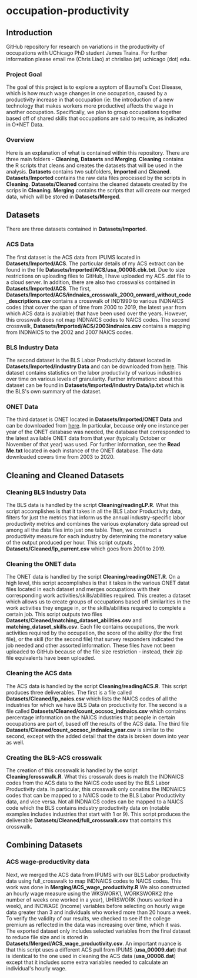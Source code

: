 # occupation-productivity
<h2> Introduction </h2>

GitHub repository for research on variations in the productivity of occupations with UChicago PhD student James Traina. For further information please email me (Chris Liao) at chrisliao (at) uchicago (dot) edu.
<h3> Project Goal </h3>

The goal of this project is to explore a syptom of Baumol's Cost Disease, which is how much wage changes in one occupation, caused by a productivity increase in that occupation (ie: the introduction of a new technology that makes workers more productive) affects the wage in another occupation. 
Specifically, we plan to group occupations together based off of shared skills that occupations are said to require, as indicated in O*NET Data. 

<h3> Overview </h3>

Here is an explanation of what is contained within this repository. There are three main folders - **Cleaning**, **Datasets**  and **Merging**. **Cleaning** contains the R scripts that cleans and creates the datasets that will be used in the analysis. **Datasets** contains two subfolders, **Imported** and **Cleaned**. **Datasets/Imported** contains the raw data files processed by the scripts in **Cleaning**. **Datasets/Cleaned** contains the cleaned datasets created by the scrips in **Cleaning**. **Merging** contains the scripts that will create our merged data, which will be stored in **Datasets/Merged**.
<h2> Datasets </h2>

There are three datasets contained in **Datasets/Imported**.
<h3> ACS Data </h3>

The first dataset is the ACS data from IPUMS located in **Datasets/Imported/ACS**. The particular details of my ACS extract can be found in the file **Datasets/Imported/ACS/usa_00008.cbk.txt**. Due to size restrictions on uploading files to GitHub, I have uploaded my ACS .dat file to a cloud server. In addition, there are also two crosswalks contained in **Datasets/Imported/ACS**. The first,  **Datasets/Imported/ACS/indnaics_crosswalk_2000_onward_without_code_descriptions.csv** contains a crosswalk of IND1990 to various INDNAICS codes (that cover the span of time from 2000 to 2019, the latest year from which ACS data is available) that have been used over the years. However, this crosswalk does not map INDNAICS codes to NAICS codes. The second crosswalk, **Datasets/Imported/ACS/2003indnaics.csv** contains a mapping from INDNAICS to the 2002 and 2007 NAICS codes. 
<h3> BLS Industry Data </h3>

The second dataset is the BLS Labor Productivity dataset located in **Datasets/Imported/Industry Data** and can be downloaded from <a href = "https://download.bls.gov/pub/time.series/ip/">here</a>. This dataset contains statistics on the labor productivity of various industries over time on various levels of granularity. Further informationc about this dataset can be found in **Datasets/Imported/Industry Data/ip.txt** which is the BLS's own summary of the dataset. 

<h3> ONET Data </h3>

The third dataset is ONET located in **Datasets/Imported/ONET Data** and can be downloaded from <a href = "https://www.onetcenter.org/db_releases.html">here</a>. In particular, because only one instance per year of the ONET database was needed, the database that corresponded to the latest available ONET data from that year (typically October or November of that year) was used. For further information, see the **Read Me.txt** located in each instance of the ONET database. The data downloaded covers time from 2003 to 2020. 
<h2> Cleaning and Cleaned Datasets </h2>
<h3> Cleaning BLS Industry Data </h3> 

The BLS data is handled by the script **Cleaning/readingLP.R**. What this script accomplishes is that it takes in all the BLS Labor Productivity data, filters for just the metrics that inform us the annual industry-specific labor productivity metrics and combines the various explanatory data spread out among all the data files into just one table. Then, we construct a productivity measure for each industry by determining the monetary value of the output produced per hour. This script outputs , **Datasets/Cleaned/lp_current.csv** which goes from 2001 to 2019. 

<h3> Cleaning the ONET data </h3> 

The ONET data is handled by the script **Cleaning/readingONET.R**. On a high level, this script accomplishes is that it takes in the various ONET datat files located in each dataset and merges occupations with their corresponding work activities/skills/abilities required. This creates a dataset which allows us to create groups of occupations based off similarities in the work activities they engage in, or the skills/abilities required to complete a certain job. This script outputs two files **Datasets/Cleaned/matching_dataset_abilities.csv** and **matching_dataset_skills.csv**. Each file contains occupations, the work activities required by the occupation, the score of the ability (for the first file), or the skill (for the second file) that survey responders indicated the job needed and other assorted information. These files have not been uploaded to GitHub because of the file size restriction - instead, their zip file equivalents have been uploaded. 
<h3> Cleaning the ACS data </h3> 

The ACS data is handled by the script **Cleaning/readingACS.R**. This script produces three deliverables. The first is a file called **Datasets/Cleaned/lp_naics.csv** which lists the NAICS codes of all the industries for which we have BLS Data on productivity for. The second is a file called **Datasets/Cleaned/count_occsoc_indnaics.csv** which contains percentage information on the NAICS industries that people in certain occupations are part of, based off the results of the ACS data. The third file **Datasets/Cleaned/count_occsoc_indnaics_year.csv** is similar to the second, except with the added detail that the data is broken down into year as well. 
<h3> Creating the BLS-ACS crosswalk </h3> 

The creation of this crosswalk is handled by the script **Cleaning/crosswalk.R**. What this crosswalk does is match the INDNAICS codes from the ACS data to the NAICS code used by the BLS Labor Productivity data. In particular, this crosswalk only conatins the INDNAICS codes that can be mapped to a NAICS code to the BLS Labor Productivity data, and vice versa. Not all INDNAICS codes can be mapped to a NAICS code which the BLS contains industry productivity data on (notable examples includes industries that start with 1 or 9). This script produces the deliverable **Datasets/Cleaned/full_crosswalk.csv** that contains this crosswalk. 

<h2> Combining Datasets </h2>

<h3> ACS wage-productivity data </h3>

Next, we merged the ACS data from IPUMS with our BLS Labor productivity data using full_crosswalk to map INDNAICS codes to NAICS codes. This work was done in **Merging/ACS_wage_productivity.R** We also constructed an hourly wage measure using the WKSWORK1, WORKSWORK2 (the number of weeks one worked in a year),  UHRSWORK (hours worked in a week), and INCWAGE (income) variables before selecting on hourly wage data greater than 3 and individuals who worked more than 20 hours a week. To verify the validity of our results, we checked to see if the college premium as reflected in the data was increasing over time, which it was. The exported dataset only includes selected variables from the final dataset to reduce file size and is stored in **Datasets/Merged/ACS_wage_productivity.csv**. An important nuance is that this script uses a different ACS pull from IPUMS (**usa_00009.dat**) that is identical to the one used in cleaning the ACS data (**usa_00008.dat**) except that it includes some extra variables needed to calculate an individual's hourly wage. 
